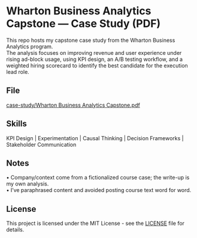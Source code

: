 # Wharton Business Analytics Capstone — Case Study (PDF)

This repo hosts my capstone case study from the Wharton Business Analytics program.  
The analysis focuses on improving revenue and user experience under rising ad-block usage, using KPI design, an A/B testing workflow, and a weighted hiring scorecard to identify the best candidate for the execution lead role.

## File
[case-study/Wharton Business Analytics Capstone.pdf](case-study/Wharton%20Business%20Analytics%20Capstone.pdf)

## Skills
KPI Design | Experimentation | Causal Thinking | Decision Frameworks | Stakeholder Communication

## Notes  
• Company/context come from a fictionalized course case; the write-up is my own analysis.  
• I’ve paraphrased content and avoided posting course text word for word.

## License
This project is licensed under the MIT License - see the [LICENSE](LICENSE) file for details.
